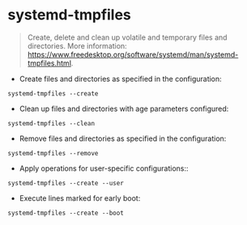 # systemd-tmpfiles

> Create, delete and clean up volatile and temporary files and directories.
> More information: <https://www.freedesktop.org/software/systemd/man/systemd-tmpfiles.html>.

- Create files and directories as specified in the configuration:

`systemd-tmpfiles --create`

- Clean up files and directories with age parameters configured:

`systemd-tmpfiles --clean`

- Remove files and directories as specified in the configuration:

`systemd-tmpfiles --remove`

- Apply operations for user-specific configurations::

`systemd-tmpfiles --create --user`

- Execute lines marked for early boot:

`systemd-tmpfiles --create --boot`
